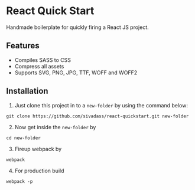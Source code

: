 # React Quick Start

Handmade boilerplate for quickly firing a React JS project.

## Features
* Compiles SASS to CSS
* Compress all assets
* Supports SVG, PNG, JPG, TTF, WOFF and WOFF2


## Installation

1. Just clone this project in to a ```new-folder``` by using the command below:

```
git clone https://github.com/sivadass/react-quickstart.git new-folder
```

2. Now get inside the ```new-folder``` by
```
cd new-folder
```

3. Fireup webpack by
```
webpack
```

4. For production build
```
webpack -p
```